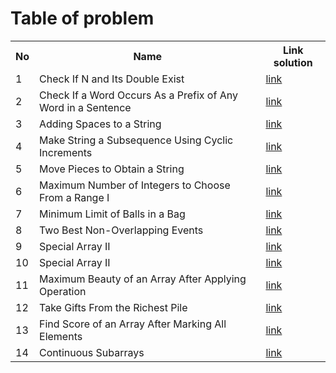 # **Table of problem**

<table>
  <tr>
    <th>No</th>
    <th>Name</th>
    <th>Link solution</th>
  </tr>

  <tr>
    <td>1</td>
    <td>Check If N and Its Double Exist</td>
    <td><a href="https://leetcode.com/problems/check-if-n-and-its-double-exist/submissions/1468175143">link</a></td>
  </tr>

  <tr>
    <td>2</td>
    <td>Check If a Word Occurs As a Prefix of Any Word in a Sentence</td>
    <td><a href="https://leetcode.com/problems/check-if-a-word-occurs-as-a-prefix-of-any-word-in-a-sentence/submissions/1467908555">link</a></td>
  </tr>
  
  <tr>
    <td>3</td>
    <td>Adding Spaces to a String</td>
    <td><a href="https://leetcode.com/problems/adding-spaces-to-a-string/submissions/1468821801">link</a></td>
  </tr>

  <tr>
    <td>4</td>
    <td>Make String a Subsequence Using Cyclic Increments</td>
    <td><a href="https://leetcode.com/problems/make-string-a-subsequence-using-cyclic-increments/submissions/1470038997">link</a></td>
  </tr>

  <tr>
    <td>5</td>
    <td>Move Pieces to Obtain a String</td>
    <td><a href="https://leetcode.com/problems/move-pieces-to-obtain-a-string/submissions/1470921937">link</a></td>
  </tr>

  <tr>
    <td>6</td>
    <td>Maximum Number of Integers to Choose From a Range I</td>
    <td><a href="https://leetcode.com/problems/maximum-number-of-integers-to-choose-from-a-range-i/submissions/1471680938">link</a></td>
  </tr>

  <tr>
    <td>7</td>
    <td>Minimum Limit of Balls in a Bag</td>
    <td><a href="https://leetcode.com/problems/minimum-limit-of-balls-in-a-bag/submissions/1472322067">link</a></td>
  </tr>

  <tr>
    <td>8</td>
    <td>Two Best Non-Overlapping Events</td>
    <td><a href="https://leetcode.com/problems/two-best-non-overlapping-events/submissions/1473614646">link</a></td>
  </tr>

  <tr>
    <td>9</td>
    <td>Special Array II</td>
    <td><a href="https://leetcode.com/problems/special-array-ii/submissions/1474054933">link</a></td>
  </tr>

  <tr>
    <td>10</td>
    <td>Special Array II</td>
    <td><a href="https://leetcode.com/problems/find-longest-special-substring-that-occurs-thrice-i/submissions/1475286156">link</a></td>
  </tr>

  <tr>
    <td>11</td>
    <td>Maximum Beauty of an Array After Applying Operation</td>
    <td><a href="https://leetcode.com/problems/maximum-beauty-of-an-array-after-applying-operation/submissions/1476263235">link</a></td>
  </tr>

  <tr>
    <td>12</td>
    <td>Take Gifts From the Richest Pile</td>
    <td><a href="https://leetcode.com/problems/take-gifts-from-the-richest-pile/submissions/1477147314">link</a></td>
  </tr>

  <tr>
    <td>13</td>
    <td>Find Score of an Array After Marking All Elements</td>
    <td><a href="https://leetcode.com/problems/find-score-of-an-array-after-marking-all-elements/submissions/1477733314">link</a></td>
  </tr>

  <tr>
    <td>14</td>
    <td>Continuous Subarrays</td>
    <td><a href="https://leetcode.com/problems/continuous-subarrays/submissions/1478270861">link</a></td>
  </tr>
</table>

